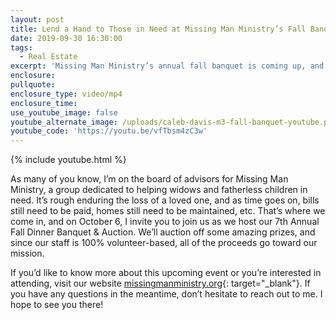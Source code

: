 ```yaml
---
layout: post
title: Lend a Hand to Those in Need at Missing Man Ministry’s Fall Banquet
date: 2019-09-30 16:30:00
tags:
  - Real Estate
excerpt: 'Missing Man Ministry’s annual fall banquet is coming up, and you’re invited.'
enclosure:
pullquote:
enclosure_type: video/mp4
enclosure_time:
use_youtube_image: false
youtube_alternate_image: /uploads/caleb-davis-m3-fall-banquet-youtube.png
youtube_code: 'https://youtu.be/vfTbsm4zC3w'
---
```


{% include youtube.html %}

As many of you know, I’m on the board of advisors for Missing Man Ministry, a group dedicated to helping widows and fatherless children in need. It’s rough enduring the loss of a loved one, and as time goes on, bills still need to be paid, homes still need to be maintained, etc. That’s where we come in, and on October 6, I invite you to join us as we host our 7th Annual Fall Dinner Banquet & Auction. We’ll auction off some amazing prizes, and since our staff is 100% volunteer-based, all of the proceeds go toward our mission.

If you’d like to know more about this upcoming event or you’re interested in attending, visit our website [missingmanministry.org](http://www.missingmanministry.org/){: target="_blank"}. If you have any questions in the meantime, don’t hesitate to reach out to me. I hope to see you there\!